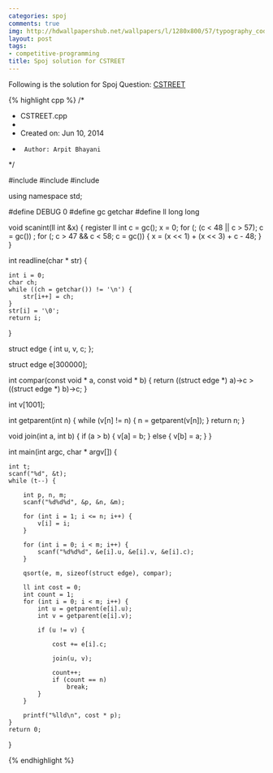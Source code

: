 ```yaml
---
categories: spoj
comments: true
img: http://hdwallpapershub.net/wallpapers/l/1280x800/57/typography_code_javascript_black_background_programmer_syntax_1280x800_56614.jpg
layout: post
tags:
- competitive-programming
title: Spoj solution for CSTREET
---
```


Following is the solution for Spoj Question: [CSTREET](http://www.spoj.com/problems/CSTREET/)

{% highlight cpp %}
/*
 * CSTREET.cpp
 *
 *  Created on: Jun 10, 2014
 *      Author: Arpit Bhayani
 */

#include <cstdio>
#include <cstdlib>
#include <iostream>

using namespace std;

#define DEBUG 0
#define gc getchar
#define ll long long

void scanint(ll int &x) {
	register ll int c = gc();
	x = 0;
	for (; (c < 48 || c > 57); c = gc())
		;
	for (; c > 47 && c < 58; c = gc()) {
		x = (x << 1) + (x << 3) + c - 48;
	}
}

int readline(char * str) {

	int i = 0;
	char ch;
	while ((ch = getchar()) != '\n') {
		str[i++] = ch;
	}
	str[i] = '\0';
	return i;
}

struct edge {
	int u, v, c;
};

struct edge e[300000];

int compar(const void * a, const void * b) {
	return ((struct edge *) a)->c > ((struct edge *) b)->c;
}

int v[1001];

int getparent(int n) {
	while (v[n] != n) {
		n = getparent(v[n]);
	}
	return n;
}

void join(int a, int b) {
	if (a > b) {
		v[a] = b;
	} else {
		v[b] = a;
	}
}

int main(int argc, char * argv[]) {

	int t;
	scanf("%d", &t);
	while (t--) {

		int p, n, m;
		scanf("%d%d%d", &p, &n, &m);

		for (int i = 1; i <= n; i++) {
			v[i] = i;
		}

		for (int i = 0; i < m; i++) {
			scanf("%d%d%d", &e[i].u, &e[i].v, &e[i].c);
		}

		qsort(e, m, sizeof(struct edge), compar);

		ll int cost = 0;
		int count = 1;
		for (int i = 0; i < m; i++) {
			int u = getparent(e[i].u);
			int v = getparent(e[i].v);

			if (u != v) {

				cost += e[i].c;

				join(u, v);

				count++;
				if (count == n)
					break;
			}
		}

		printf("%lld\n", cost * p);
	}
	return 0;
}

{% endhighlight %}